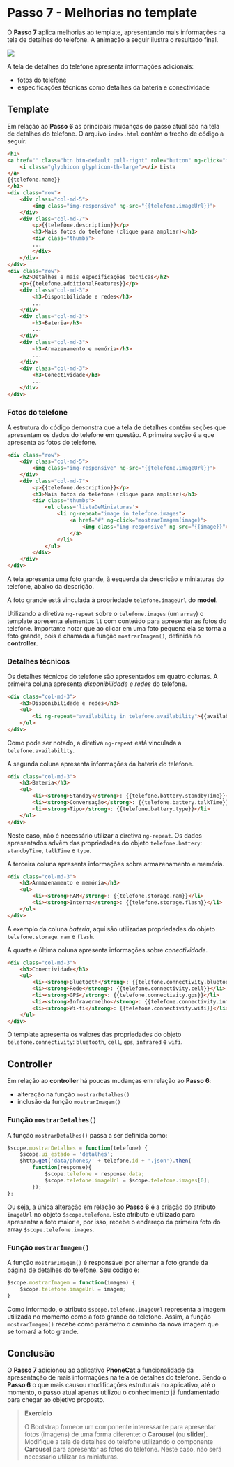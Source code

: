 # Passo 7 - Melhorias no template

O **Passo 7** aplica melhorias ao template, apresentando mais informações na tela de detalhes do telefone. A animação a seguir ilustra o resultado final.

![](passo-7-resultado-final.gif)

A tela de detalhes do telefone apresenta informações adicionais:
* fotos do telefone
* especificações técnicas como detalhes da bateria e conectividade

## Template

Em relação ao **Passo 6** as principais mudanças do passo atual são na tela de detalhes do telefone. O arquivo `index.html` contém o trecho de código a seguir.

```html
<h1>
<a href="" class="btn btn-default pull-right" role="button" ng-click="mostrarLista()">
    <i class="glyphicon glyphicon-th-large"></i> Lista
</a>
{{telefone.name}}
</h1>
<div class="row">
    <div class="col-md-5">
        <img class="img-responsive" ng-src="{{telefone.imageUrl}}">
    </div>
    <div class="col-md-7">
        <p>{{telefone.description}}</p>
        <h3>Mais fotos do telefone (clique para ampliar)</h3>
        <div class="thumbs">
        ...
        </div>
    </div>
</div>
<div class="row">
    <h2>Detalhes e mais especificações técnicas</h2>
    <p>{{telefone.additionalFeatures}}</p>
    <div class="col-md-3">
        <h3>Disponibilidade e redes</h3>
        ...
    </div>
    <div class="col-md-3">
        <h3>Bateria</h3>
        ...
    </div>
    <div class="col-md-3">
        <h3>Armazenamento e memória</h3>
        ...
    </div>
    <div class="col-md-3">
        <h3>Conectividade</h3>
        ...
    </div>
</div>
```

### Fotos do telefone

A estrutura do código demonstra que a tela de detalhes contém seções que apresentam os dados do telefone em questão. A primeira seção é a que apresenta as fotos do telefone.

```html
<div class="row">
    <div class="col-md-5">
        <img class="img-responsive" ng-src="{{telefone.imageUrl}}">
    </div>
    <div class="col-md-7">
        <p>{{telefone.description}}</p>
        <h3>Mais fotos do telefone (clique para ampliar)</h3>
        <div class="thumbs">
            <ul class='listaDeMiniaturas'>
                <li ng-repeat="image in telefone.images">
                    <a href="#" ng-click="mostrarImagem(image)">
                        <img class="img-responsive" ng-src="{{image}}">
                    </a>
                </li>
            </ul>
        </div>
    </div>
</div>
```

A tela apresenta uma foto grande, à esquerda da descrição e miniaturas do telefone, abaixo da descrição.

A foto grande está vinculada à propriedade `telefone.imageUrl` do **model**.

Utilizando a diretiva `ng-repeat` sobre o `telefone.images` (um `array`) o template apresenta elementos `li` com conteúdo para apresentar as fotos do telefone. Importante notar que ao clicar em uma foto pequena ela se torna a foto grande, pois é chamada a função `mostrarImagem()`, definida no **controller**.

### Detalhes técnicos

Os detalhes técnicos do telefone são apresentados em quatro colunas. A primeira coluna apresenta *disponibilidade e redes* do telefone.

```html
<div class="col-md-3">
    <h3>Disponibilidade e redes</h3>
    <ul>
        <li ng-repeat="availability in telefone.availability">{{availability}}</li>
    </ul>
</div>
```

Como pode ser notado, a diretiva `ng-repeat` está vinculada a `telefone.availability`.

A segunda coluna apresenta informações da bateria do telefone.

```html
<div class="col-md-3">
    <h3>Bateria</h3>
    <ul>
        <li><strong>Standby</strong>: {{telefone.battery.standbyTime}}</li>
        <li><strong>Conversação</strong>: {{telefone.battery.talkTime}}</li>
        <li><strong>Tipo</strong>: {{telefone.battery.type}}</li>
    </ul>
</div>
```

Neste caso, não é necessário utilizar a diretiva `ng-repeat`. Os dados apresentados advêm das propriedades do objeto `telefone.battery`: `standbyTime`, `talkTime` e `type`.

A terceira coluna apresenta informações sobre armazenamento e memória.

```html
<div class="col-md-3">
    <h3>Armazenamento e memória</h3>
    <ul>
        <li><strong>RAM</strong>: {{telefone.storage.ram}}</li>
        <li><strong>Interna</strong>: {{telefone.storage.flash}}</li>
    </ul>
</div>
```

A exemplo da coluna *bateria*, aqui são utilizadas propriedades do objeto `telefone.storage`: `ram` e `flash`.

A quarta e última coluna apresenta informações sobre *conectividade*.

```html
<div class="col-md-3">
    <h3>Conectividade</h3>
    <ul>
        <li><strong>Bluetooth</strong>: {{telefone.connectivity.bluetooth}}</li>
        <li><strong>Rede</strong>: {{telefone.connectivity.cell}}</li>
        <li><strong>GPS</strong>: {{telefone.connectivity.gps}}</li>
        <li><strong>Infravermelho</strong>: {{telefone.connectivity.infrared}}</li>
        <li><strong>Wi-fi</strong>: {{telefone.connectivity.wifi}}</li>
    </ul>
</div>
```

O template apresenta os valores das propriedades do objeto `telefone.connectivity`: `bluetooth`, `cell`, `gps`, `infrared` e `wifi`.

## Controller

Em relação ao **controller** há poucas mudanças em relação ao **Passo 6**: 
* alteração na função `mostrarDetalhes()`
* inclusão da função `mostrarImagem()`

### Função `mostrarDetalhes()`

A função `mostrarDetalhes()` passa a ser definida como:

```javascript
$scope.mostrarDetalhes = function(telefone) {
    $scope.ui_estado = 'detalhes';
    $http.get('data/phones/' + telefone.id + '.json').then(
        function(response){
            $scope.telefone = response.data;
            $scope.telefone.imageUrl = $scope.telefone.images[0];
        });
};
```

Ou seja, a única alteração em relação ao **Passo 6** é a criação do atributo `imageUrl` no objeto `$scope.telefone`. Este atributo é utilizado para apresentar a foto maior e, por isso, recebe o endereço da primeira foto do array `$scope.telefone.images`.

### Função `mostrarImagem()`

A função `mostrarImagem()` é responsável por alternar a foto grande da página de detalhes do telefone. Seu código é:

```javascript
$scope.mostrarImagem = function(imagem) {
    $scope.telefone.imageUrl = imagem;
}
```

Como informado, o atributo `$scope.telefone.imageUrl` representa a imagem utilizada no momento como a foto grande do telefone. Assim, a função `mostrarImagem()` recebe como parâmetro o caminho da nova imagem que se tornará a foto grande.

## Conclusão

O **Passo 7** adicionou ao aplicativo **PhoneCat** a funcionalidade da apresentação de mais informações na tela de detalhes do telefone. Sendo o **Passo 6** o que mais causou modificações estruturais no aplicativo, até o momento, o passo atual apenas utilizou o conhecimento já fundamentado para chegar ao objetivo proposto.

> **Exercício**
> 
> O Bootstrap fornece um componente interessante para apresentar fotos (imagens) de uma forma diferente: o **Carousel** (ou **slider**). Modifique a tela de detalhes do telefone utilizando o componente **Carousel** para apresentar as fotos do telefone. Neste caso, não será necessário utilizar as miniaturas.